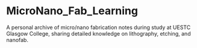 # MicroNano_Fab_Learning
A personal archive of micro/nano fabrication notes during study at UESTC Glasgow College, sharing detailed knowledge on lithography, etching, and nanofab.
